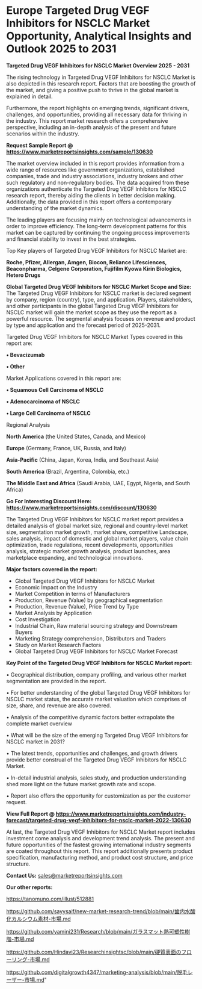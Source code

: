 # Europe Targeted Drug VEGF Inhibitors for NSCLC Market Opportunity, Analytical Insights and Outlook 2025 to 2031

<Strong> Targeted Drug VEGF Inhibitors for NSCLC Market Overview 2025 - 2031</strong>

The rising technology in Targeted Drug VEGF Inhibitors for NSCLC Market is also depicted in this research report. Factors that are boosting the growth of the market, and giving a positive push to thrive in the global market is explained in detail.

Furthermore, the report highlights on emerging trends, significant drivers, challenges, and opportunities, providing all necessary data for thriving in the industry. This report market research offers a comprehensive perspective, including an in-depth analysis of the present and future scenarios within the industry.

<strong>Request Sample Report @ <a href=https://www.marketreportsinsights.com/sample/130630>https://www.marketreportsinsights.com/sample/130630</a></strong>

The market overview included in this report provides information from a wide range of resources like government organizations, established companies, trade and industry associations, industry brokers and other such regulatory and non-regulatory bodies. The data acquired from these organizations authenticate the Targeted Drug VEGF Inhibitors for NSCLC research report, thereby aiding the clients in better decision making. Additionally, the data provided in this report offers a contemporary understanding of the market dynamics.

The leading players are focusing mainly on technological advancements in order to improve efficiency. The long-term development patterns for this market can be captured by continuing the ongoing process improvements and financial stability to invest in the best strategies.

Top Key players of Targeted Drug VEGF Inhibitors for NSCLC Market are:

<strong>Roche, Pfizer, Allergan, Amgen, Biocon, Reliance Lifesciences, Beaconpharma, Celgene Corporation, Fujifilm Kyowa Kirin Biologics, Hetero Drugs</strong>

<strong><b>Global Targeted Drug VEGF Inhibitors for NSCLC Market Scope and Size:</b></strong>
The Targeted Drug VEGF Inhibitors for NSCLC market is declared segment by company, region (country), type, and application. Players, stakeholders, and other participants in the global Targeted Drug VEGF Inhibitors for NSCLC market will gain the market scope as they use the report as a powerful resource. The segmental analysis focuses on revenue and product by type and application and the forecast period of 2025-2031.

Targeted Drug VEGF Inhibitors for NSCLC Market Types covered in this report are:

<strong>• Bevacizumab

• Other</strong>

Market Applications covered in this report are:

<strong>• Squamous Cell Carcinoma of NSCLC

• Adenocarcinoma of NSCLC

• Large Cell Carcinoma of NSCLC</strong> 

Regional Analysis

<strong>North America</strong> (the United States, Canada, and Mexico)

<strong>Europe</strong> (Germany, France, UK, Russia, and Italy)

<strong>Asia-Pacific</strong> (China, Japan, Korea, India, and Southeast Asia)

<strong>South America</strong> (Brazil, Argentina, Colombia, etc.)

<strong>The Middle East and Africa</strong> (Saudi Arabia, UAE, Egypt, Nigeria, and South Africa)

<strong>Go For Interesting Discount Here: <a href=https://www.marketreportsinsights.com/discount/130630>https://www.marketreportsinsights.com/discount/130630</a></strong>

The Targeted Drug VEGF Inhibitors for NSCLC market report provides a detailed analysis of global market size, regional and country-level market size, segmentation market growth, market share, competitive Landscape, sales analysis, impact of domestic and global market players, value chain optimization, trade regulations, recent developments, opportunities analysis, strategic market growth analysis, product launches, area marketplace expanding, and technological innovations.

<strong><b>Major factors covered in the report:</b></strong>
<ul>
  <li>Global Targeted Drug VEGF Inhibitors for NSCLC Market </li>
  <li>Economic Impact on the Industry</li>
  <li>Market Competition in terms of Manufacturers</li>
  <li>Production, Revenue (Value) by geographical segmentation</li>
  <li>Production, Revenue (Value), Price Trend by Type</li>
  <li>Market Analysis by Application</li>
  <li>Cost Investigation</li>
  <li>Industrial Chain, Raw material sourcing strategy and Downstream Buyers</li>
  <li>Marketing Strategy comprehension, Distributors and Traders</li>
  <li>Study on Market Research Factors</li>
  <li>Global Targeted Drug VEGF Inhibitors for NSCLC Market Forecast</li>
</ul>

<strong><b>Key Point of the Targeted Drug VEGF Inhibitors for NSCLC Market report:</b></strong>

• Geographical distribution, company profiling, and various other market segmentation are provided in the report.

• For better understanding of the global Targeted Drug VEGF Inhibitors for NSCLC market status, the accurate market valuation which comprises of size, share, and revenue are also covered.

• Analysis of the competitive dynamic factors better extrapolate the complete market overview

• What will be the size of the emerging Targeted Drug VEGF Inhibitors for NSCLC market in 2031?

• The latest trends, opportunities and challenges, and growth drivers provide better construal of the Targeted Drug VEGF Inhibitors for NSCLC Market.

• In-detail industrial analysis, sales study, and production understanding shed more light on the future market growth rate and scope.

• Report also offers the opportunity for customization as per the customer request.

<strong><b>View Full Report @ <a href=https://www.marketreportsinsights.com/industry-forecast/targeted-drug-vegf-inhibitors-for-nsclc-market-2022-130630>https://www.marketreportsinsights.com/industry-forecast/targeted-drug-vegf-inhibitors-for-nsclc-market-2022-130630</a></b></strong>


At last, the Targeted Drug VEGF Inhibitors for NSCLC Market report includes investment come analysis and development trend analysis. The present and future opportunities of the fastest growing international industry segments are coated throughout this report. This report additionally presents product specification, manufacturing method, and product cost structure, and price structure.

<strong>Contact Us:</strong>
sales@marketreportsinsights.com

<strong>Our other reports:</strong>

<a href=https://tanomuno.com/illust/512881>https://tanomuno.com/illust/512881</a>

<a href=https://github.com/sayysaif/new-market-research-trend/blob/main/歯内水酸化カルシウム素材-市場.md>https://github.com/sayysaif/new-market-research-trend/blob/main/歯内水酸化カルシウム素材-市場.md</a>

<a href=https://github.com/yamini231/Research/blob/main/ガラスマット熱可塑性樹脂-市場.md>https://github.com/yamini231/Research/blob/main/ガラスマット熱可塑性樹脂-市場.md</a>

<a href=https://github.com/Hindavi23/Researchinsightsc/blob/main/硬質表面のフローリング-市場.md>https://github.com/Hindavi23/Researchinsightsc/blob/main/硬質表面のフローリング-市場.md</a>

<a href=https://github.com/digitalgrowth4347/marketing-analysis/blob/main/脱毛レーザー-市場.md>https://github.com/digitalgrowth4347/marketing-analysis/blob/main/脱毛レーザー-市場.md</a>"
